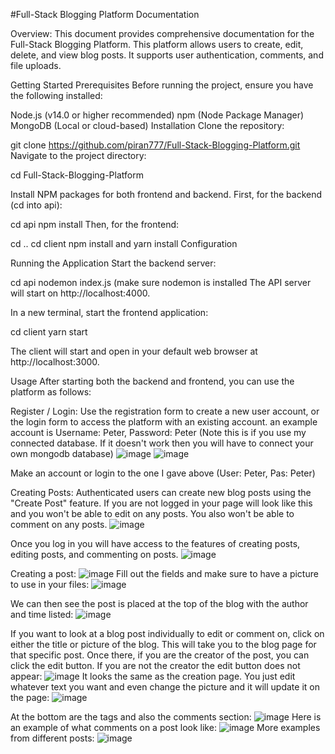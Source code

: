 #Full-Stack Blogging Platform Documentation



Overview:
This document provides comprehensive documentation for the Full-Stack Blogging Platform. This platform allows users to create, edit, delete, and view blog posts. It supports user authentication, comments, and file uploads.

Getting Started
Prerequisites
Before running the project, ensure you have the following installed:

Node.js (v14.0 or higher recommended)
npm (Node Package Manager)
MongoDB (Local or cloud-based)
Installation
Clone the repository:

git clone https://github.com/piran777/Full-Stack-Blogging-Platform.git
Navigate to the project directory:

cd Full-Stack-Blogging-Platform

Install NPM packages for both frontend and backend. First, for the backend (cd into api):

cd api
npm install
Then, for the frontend:

cd ..
cd client
npm install
and yarn install
Configuration

Running the Application
Start the backend server:

cd api
nodemon index.js (make sure nodemon is installed
The API server will start on http://localhost:4000.

In a new terminal, start the frontend application:

cd client
yarn start

The client will start and open in your default web browser at http://localhost:3000.

Usage
After starting both the backend and frontend, you can use the platform as follows:

Register / Login: Use the registration form to create a new user account, or the login form to access the platform with an existing account. an example account is Username: Peter, Password: Peter (Note this is if you use my connected database. If it doesn't work then you will have to connect your own mongodb database)
![image](https://github.com/piran777/Full-Stack-Blogging-Platform/assets/90805441/8562d4d7-3463-4c2f-a6e3-9eaf93ca93d2)   ![image](https://github.com/piran777/Full-Stack-Blogging-Platform/assets/90805441/7609e1cc-89d3-45fe-b0b6-c9f20e4428fd)

Make an account or login to the one I gave above (User: Peter, Pas: Peter) 



Creating Posts: Authenticated users can create new blog posts using the "Create Post" feature.
If you are not logged in your page will look like this and you won't be able to edit on any posts. You also won't be able to comment on any posts.
![image](https://github.com/piran777/Full-Stack-Blogging-Platform/assets/90805441/19c6bb75-ec80-4523-811c-a0a5f411cb43)


Once you log in you will have access to the features of creating posts, editing posts, and commenting on posts.
![image](https://github.com/piran777/Full-Stack-Blogging-Platform/assets/90805441/dff54eb4-a765-4131-a432-cb08d5748ae3)

Creating a post:
![image](https://github.com/piran777/Full-Stack-Blogging-Platform/assets/90805441/b6a8a70e-9394-4d17-bd78-dcbcb1fe7ff0)
Fill out the fields and make sure to have a picture to use in your files:
![image](https://github.com/piran777/Full-Stack-Blogging-Platform/assets/90805441/6dc67add-792b-476e-9e43-730e78efc27b)

We can then see the post is placed at the top of the blog with the author and time listed:
![image](https://github.com/piran777/Full-Stack-Blogging-Platform/assets/90805441/f4fe6e67-9564-42d2-b5be-424f2b045047)

If you want to look at a blog post individually to edit or comment on, click on either the title or picture of the blog. This will take you to the blog page for that specific post. Once there, if you are the creator of the post, you can click the edit button. If you are not the creator the edit button does not appear:
![image](https://github.com/piran777/Full-Stack-Blogging-Platform/assets/90805441/6344c96b-93f8-4b6b-9784-c0c22092ebb4)
It looks the same as the creation page. You just edit whatever text you want and even change the picture and it will update it on the page:
![image](https://github.com/piran777/Full-Stack-Blogging-Platform/assets/90805441/1f4681ff-4290-405d-af15-b89bc075e389)

At the bottom are the tags and also the comments section:
![image](https://github.com/piran777/Full-Stack-Blogging-Platform/assets/90805441/c7ddcade-a8b5-4967-b022-24aefc8da28d)
Here is an example of what comments on a post look like:
![image](https://github.com/piran777/Full-Stack-Blogging-Platform/assets/90805441/d573c2e2-a8ac-4f84-abb1-8901ca9a8600)
More examples from different posts:
![image](https://github.com/piran777/Full-Stack-Blogging-Platform/assets/90805441/06385678-8723-448f-ae2c-9bd7de77b2c9)

